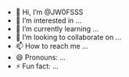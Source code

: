 - 👋 Hi, I’m @JW0FSSS
- 👀 I’m interested in ...
- 🌱 I’m currently learning ...
- 💞️ I’m looking to collaborate on ...
- 📫 How to reach me ...
- 😄 Pronouns: ...
- ⚡ Fun fact: ...

<!---
JW0FSSS/JW0FSSS is a ✨ special ✨ repository because its `README.md` (this file) appears on your GitHub profile.
You can click the Preview link to take a look at your changes.
--->
